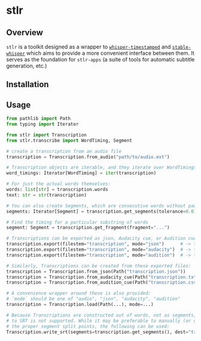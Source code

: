 # stlr

## Overview

`stlr` is a toolkit designed as a wrapper to [`whisper-timestamped`](https://github.com/linto-ai/whisper-timestamped) and [`stable-whisper`](https://github.com/jianfch/stable-ts) which aims to provide a more convenient interface between them. It serves as the foundation for `stlr-apps` (a suite of tools for automatic subtitle generation, etc.)

## Installation

## Usage

```python
from pathlib import Path
from typing import Iterator

from stlr import Transcription
from stlr.transcribe import WordTiming, Segment

# create a transcription from an audio file
transcription = Transcription.from_audio("path/to/audio.ext")

# Transcription objects are iterable, and they iterate over WordTimings
word_timings: Iterator[WordTiming] = iter(transcription)

# For just the actual words themselves:
words: list[str] = transcription.words
text: str = str(transcription)

# You can also create Segments, which are consecutive words without pauses.
segments: Iterator[Segment] = transcription.get_segments(tolerance=0.0)

# Find the timing for a particular substring of words
segment: Segment = transcription.get_fragment(fragment="...")

# Transcriptions can be exported as json, Audacity cue, or Audition cue
transcription.export(filestem="transcription", mode="json")      # -> transcription.json
transcription.export(filestem="transcription", mode="audacity")  # -> transcription.txt
transcription.export(filestem="transcription", mode="audition")  # -> transcription.csv

# Similarly, Transcriptions can be created from these exported files:
transcription = Transcription.from_json(Path("transcription.json"))
transcription = Transcription.from_audacity_cue(Path("transcription.txt"))
transcription = Transcription.from_audition_cue(Path("transcription.csv"))

# A convenience wrapper around these is also provided:
# `mode` should be one of "audio", "json", "audacity", "audition"
transcription = Transcription.load(Path(...), mode=...)

# Because Transcriptions are constructed out of words, not as segments, direct export
# to SRT is not supported. While it may be preferable to manually (or otherwise) determine
# the proper segment split points, the following can be used:
Transcription.write_srt(segments=transcription.get_segments(), dest="transcription.srt")
```